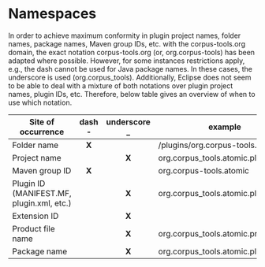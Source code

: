 Namespaces
==========

In order to achieve maximum conformity in plugin project names, folder names, package names, Maven group IDs, etc. with the corpus-tools.org domain, the exact notation corpus-tools.org (or, org.corpus-tools) has been adapted where possible. However, for some instances restrictions apply, e.g., the dash cannot be used for Java package names. In these cases, the underscore is used (org.corpus_tools). Additionally, Eclipse does not seem to be able to deal with a mixture of both notations over plugin project names, plugin IDs, etc. Therefore, below table gives an overview of when to use which notation.


| Site of occurrence | dash - | underscore _ | example |
|---|:---:|:---:|---|
| Folder name | **X** | | /plugins/org.corpus-tools.atomic |
| Project name |  | **X** | org.corpus_tools.atomic.plugin |
| Maven group ID | **X** | | org.corpus-tools.atomic |
| Plugin ID (MANIFEST.MF, plugin.xml, etc.) | | **X** | org.corpus_tools.atomic.plugin |
| Extension ID | | **X** | <extension id="org.corpus_tools.atomic.application" point="org.eclipse.core.runtime.applications"> |
| Product file name | | **X** | org.corpus_tools.atomic.product |
| Package name | | **X** | org.corpus_tools.atomic.plugin.core |